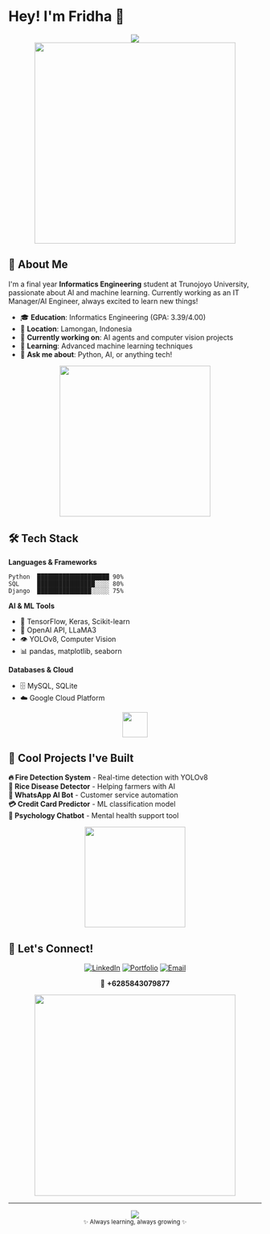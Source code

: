 # Hey! I'm Fridha 👋

<div align="center">
  <img src="https://readme-typing-svg.herokuapp.com/?lines=Junior+AI+Engineer;Learning+Every+Day;Building+Cool+Stuff&font=Fira%20Code&center=true&width=300&height=50&color=36BCF7&size=20">
</div>

<div align="center">
  <img src="https://user-images.githubusercontent.com/74038190/225813708-98b745f2-7d22-48cf-9150-083f1b00d6c9.gif" width="400">
</div>

## 🚀 About Me

I'm a final year **Informatics Engineering** student at Trunojoyo University, passionate about AI and machine learning. Currently working as an IT Manager/AI Engineer, always excited to learn new things!

- 🎓 **Education**: Informatics Engineering (GPA: 3.39/4.00)
- 📍 **Location**: Lamongan, Indonesia
- 🔭 **Currently working on**: AI agents and computer vision projects
- 🌱 **Learning**: Advanced machine learning techniques
- 💬 **Ask me about**: Python, AI, or anything tech!

<div align="center">
  <img src="https://user-images.githubusercontent.com/74038190/212284158-e840e285-664b-44d7-b79b-e264b5e54825.gif" width="300">
</div>

## 🛠️ Tech Stack

**Languages & Frameworks**
```
Python  ████████████████████ 90%
SQL     ████████████████░░░░ 80%
Django  ███████████████░░░░░ 75%
```

**AI & ML Tools**
- 🤖 TensorFlow, Keras, Scikit-learn
- 🧠 OpenAI API, LLaMA3
- 👁️ YOLOv8, Computer Vision
- 📊 pandas, matplotlib, seaborn

**Databases & Cloud**
- 🗄️ MySQL, SQLite
- ☁️ Google Cloud Platform

<div align="center">
  <img src="https://user-images.githubusercontent.com/74038190/216644497-1951db19-8f3d-4e44-ac08-8e9d7e0d94a7.gif" width="50">
</div>

## 🎯 Cool Projects I've Built

**🔥 Fire Detection System** - Real-time detection with YOLOv8  
**🌾 Rice Disease Detector** - Helping farmers with AI  
**🤖 WhatsApp AI Bot** - Customer service automation  
**💳 Credit Card Predictor** - ML classification model  
**🧠 Psychology Chatbot** - Mental health support tool  

<div align="center">
  <img src="https://user-images.githubusercontent.com/74038190/212284094-e50ceae2-de86-4dd5-9a20-81309d5c1387.gif" width="200">
</div>

## 🌟 Let's Connect!

<div align="center">
  
[![LinkedIn](https://img.shields.io/badge/LinkedIn-0077B5?style=flat-square&logo=linkedin&logoColor=white)](https://www.linkedin.com/in/fridha-megantara-putra-922602235/)
[![Portfolio](https://img.shields.io/badge/Portfolio-12100E?style=flat-square&logo=safari&logoColor=white)](https://megantara-putra.vercel.app/)
[![Email](https://img.shields.io/badge/Email-EA4335?style=flat-square&logo=gmail&logoColor=white)](mailto:taramegan87@gmail.com)

📱 **+6285843079877**

</div>

<div align="center">
  <img src="https://user-images.githubusercontent.com/74038190/212284087-bbe7e430-757e-4901-90bf-4cd2ce3e1852.gif" width="400">
</div>

---

<div align="center">
  <img src="https://komarev.com/ghpvc/?username=FridhaMegantaraPutra&style=flat-square&color=blue">
</div>

<div align="center">
  <sub>✨ Always learning, always growing ✨</sub>
</div>


